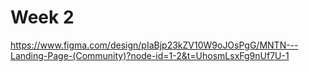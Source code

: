 # Week 2

https://www.figma.com/design/pIaBjp23kZV10W9oJOsPgG/MNTN---Landing-Page-(Community)?node-id=1-2&t=UhosmLsxFg9nUf7U-1
